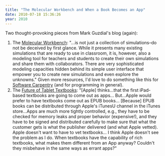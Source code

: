 ```yaml
---
title: "The Molecular Workbench and When a Book Becomes an App"
date: 2010-07-18 15:36:26
year: 2010
---
```

Two thought-provoking pieces from Mark Guzdial's blog (again):
<ol>
	<li>The <a href="http://computinged.wordpress.com/2010/07/14/the-molecular-workbench%E2%84%A2-platform/">Molecular Workbench</a>: "...is not just a collection of simulations&ndash;do not be deceived by first  glance. While it presents many existing simulations that are ready to  use in classroom, it is, however, also a modeling tool for teachers and  students to create their own simulations and share them with  collaborators. There are very sophisticated modeling capacities hidden  behind its simple user interface that empower you to create new  simulations and even explore the unknowns." Given more resources, I'd love to do something like this for <a href="https://software-carpentry.org/">Software Carpentry</a> (and for programming in general).</li>
	<li>The <a href="http://computinged.wordpress.com/2010/07/18/future-of-tablet-textbooks/">Future of Tablet Textbooks</a>: "[Apple] thinks...that the first iPad-based textbooks are going to come out as apps... But...Apple would prefer to have textbooks come out as EPUB books... [Because] EPUB books can be distributed through Apple's iTunesU channel in the  iTunes store...Apps are much more tightly controlled, e.g., they  have to be checked for memory leaks and proper behavior (expensive!),  and they have to be signed and distributed carefully to make sure that  what the customer gets is what the publisher delivered (and what Apple  vetted).  Apple doesn't want to have to vet textbooks... I think Apple doesn't see the problem as I do. When textbooks have the  capability of rich textbooks, what makes them different from an App  anyway?  Couldn't they misbehave in the same ways as errant apps?"</li>
</ol>
